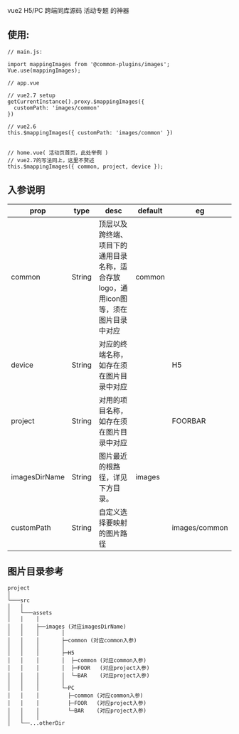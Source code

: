 vue2 H5/PC 跨端同库源码 活动专题 的神器

## 使用:

```
// main.js:

import mappingImages from '@common-plugins/images';
Vue.use(mappingImages);

// app.vue

// vue2.7 setup
getCurrentInstance().proxy.$mappingImages({
  customPath: 'images/common'
})
  
// vue2.6
this.$mappingImages({ customPath: 'images/common' })
  
  
// home.vue( 活动页首页，此处举例 )  
// vue2.7的写法同上，这里不赘述
this.$mappingImages({ common, project, device });

```

## 入参说明


| prop          | type   | desc                                                                                 | default | eg            |
| ------------- | ------ | ------------------------------------------------------------------------------------ | ------- | ------------- |
| common        | String | 顶层以及跨终端、项目下的通用目录名称，适合存放logo，通用icon图等，须在图片目录中对应 | common  |               |
| device        | String | 对应的终端名称，如存在须在图片目录中对应                                             |         | H5            |
| project       | String | 对用的项目名称，如存在须在图片目录中对应                                             |         | FOORBAR       |
| imagesDirName | String | 图片最近的根路径，详见下方目录。                                                     | images  |               |
| customPath    | String | 自定义选择要映射的图片路径                                                           |         | images/common |

## 图片目录参考

```
project  
│
└───src
│   │
│   └───assets
│   │    │
│   │    ├──images (对应imagesDirName)
│   │    │       │
│   │    │       ├─common (对应common入参) 
│   │    │       │
│   │    │       ├─H5
│   │    │       │  ├─common (对应common入参)
│   │    │       │  ├─FOOR   (对应project入参) 
│   │    │       │  └─BAR    (对应project入参) 
│   │    │       │
│   │    │       └─PC
│   │    │         ├─common (对应common入参)
│   │    │         ├─FOOR   (对应project入参) 
│   │    │         └─BAR    (对应project入参) 
│   │    │
│   └──...otherDir                      

  
```
